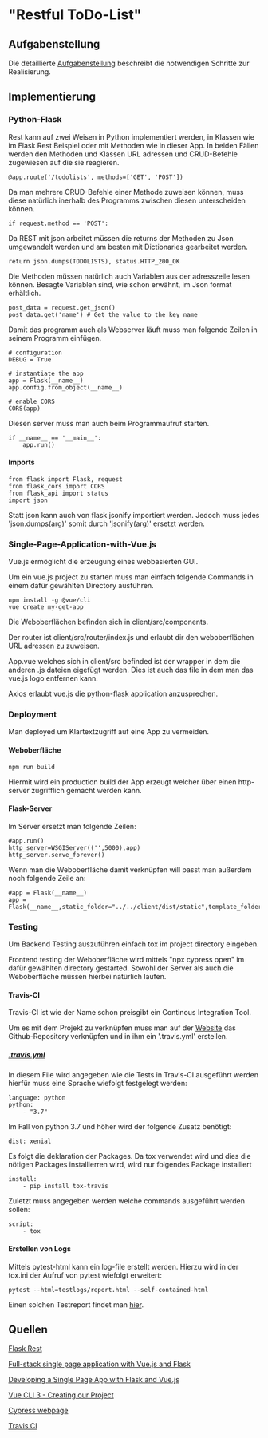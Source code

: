 # "Restful ToDo-List"

## Aufgabenstellung
Die detaillierte [Aufgabenstellung](TASK.md) beschreibt die notwendigen Schritte zur Realisierung.

## Implementierung

### Python-Flask

Rest kann auf zwei Weisen in Python implementiert werden, in Klassen wie im Flask Rest Beispiel oder mit Methoden wie in dieser App.
In beiden Fällen werden den Methoden und Klassen URL adressen und CRUD-Befehle zugewiesen auf die sie reagieren.

    @app.route('/todolists', methods=['GET', 'POST'])

Da man mehrere CRUD-Befehle einer Methode zuweisen können, muss diese natürlich inerhalb des Programms zwischen diesen unterscheiden können.

    if request.method == 'POST':

Da REST mit json arbeitet müssen die returns der Methoden zu Json umgewandelt werden und am besten mit Dictionaries gearbeitet werden.

    return json.dumps(TODOLISTS), status.HTTP_200_OK

Die Methoden müssen natürlich auch Variablen aus der adresszeile lesen können. Besagte Variablen sind, wie schon erwähnt, im Json format erhältlich.

    post_data = request.get_json()
    post_data.get('name') # Get the value to the key name

Damit das programm auch als Webserver läuft muss man folgende Zeilen in seinem Programm einfügen.

    # configuration
    DEBUG = True

    # instantiate the app
    app = Flask(__name__)
    app.config.from_object(__name__)

    # enable CORS
    CORS(app)

Diesen server muss man auch beim Programmaufruf starten.

    if __name__ == '__main__':
        app.run()


#### Imports

    from flask import Flask, request
    from flask_cors import CORS
    from flask_api import status
    import json

Statt json kann auch von flask jsonify importiert werden. Jedoch muss jedes 'json.dumps(arg)' somit durch 'jsonify(arg)' ersetzt werden.

### Single-Page-Application-with-Vue.js

Vue.js ermöglicht die erzeugung eines webbasierten GUI.

Um ein vue.js project zu starten muss man einfach folgende Commands in einem dafür gewählten Directory ausführen.

    npm install -g @vue/cli
    vue create my-get-app

Die Weboberflächen befinden sich in client/src/components.

Der router ist client/src/router/index.js und erlaubt dir den weboberflächen URL adressen zu zuweisen.

App.vue welches sich in client/src befinded ist der wrapper in dem die anderen .js dateien eigefügt werden.
Dies ist auch das file in dem man das vue.js logo entfernen kann.

Axios erlaubt vue.js die python-flask application anzusprechen.

### Deployment

Man deployed um Klartextzugriff auf eine App zu vermeiden.

#### Weboberfläche

    npm run build

Hiermit wird ein production build der App erzeugt welcher über einen http-server zugrifflich gemacht werden kann.

#### Flask-Server

Im Server ersetzt man folgende Zeilen:

    #app.run()
    http_server=WSGIServer(('',5000),app)
    http_server.serve_forever()

Wenn man die Weboberfläche damit verknüpfen will passt man außerdem noch folgende Zeile an:

    #app = Flask(__name__)
    app = Flask(__name__,static_folder="../../client/dist/static",template_folder="../../client/dist")

### Testing

Um Backend Testing auszuführen einfach tox im project directory eingeben.

Frontend testing der Weboberfläche wird mittels "npx cypress open" im dafür gewählten directory gestarted.
Sowohl der Server als auch die Weboberfläche müssen hierbei natürlich laufen.

#### Travis-CI

Travis-CI ist wie der Name schon preisgibt ein Continous Integration Tool.

Um es mit dem Projekt zu verknüpfen muss man auf der [Website](travis-ci.com) das Github-Repository verknüpfen und in ihm ein '.travis.yml' erstellen.

##### [.travis.yml](.travis.yml)

In diesem File wird angegeben wie die Tests in Travis-CI ausgeführt werden hierfür muss eine Sprache wiefolgt festgelegt werden:

    language: python
    python:
        - "3.7"

Im Fall von python 3.7 und höher wird der folgende Zusatz benötigt:

    dist: xenial

 Es folgt die deklaration der Packages. Da tox verwendet wird und dies die nötigen Packages installierren wird, wird nur folgendes Package installiert

    install:
        - pip install tox-travis

Zuletzt muss angegeben werden welche commands ausgeführt werden sollen:

    script:
        - tox

#### Erstellen von Logs

Mittels pytest-html kann ein log-file erstellt werden. Hierzu wird in der tox.ini der Aufruf von pytest wiefolgt erweitert:

    pytest --html=testlogs/report.html --self-contained-html

Einen solchen Testreport findet man [hier](https://htmlpreview.github.io/?https://github.com/mnetrwal-tgm/sew5-todo-list-mnetrwal-tgm/blob/master/report.html).

## Quellen
[Flask Rest](https://flask-restful.readthedocs.io/en/latest/quickstart.html#full-example)

[Full-stack single page application with Vue.js and Flask](https://codeburst.io/full-stack-single-page-application-with-vue-js-and-flask-b1e036315532)

[Developing a Single Page App with Flask and Vue.js](https://testdriven.io/developing-a-single-page-app-with-flask-and-vuejs)

[Vue CLI 3 - Creating our Project](https://www.vuemastery.com/courses/real-world-vue-js/vue-cli/)

[Cypress webpage](https://www.cypress.io/)

[Travis CI](travis-ci.com)